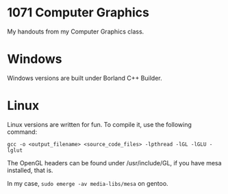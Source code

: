 # 1071 Computer Graphics
My handouts from my Computer Graphics class. 

# Windows
Windows versions are built under Borland C++ Builder.

# Linux
Linux versions are written for fun. To compile it, use the following command:
```
gcc -o <output_filename> <source_code_files> -lpthread -lGL -lGLU -lglut
```
The OpenGL headers can be found under /usr/include/GL, if you have mesa installed, that is.

In my case, `sudo emerge -av media-libs/mesa` on gentoo.
